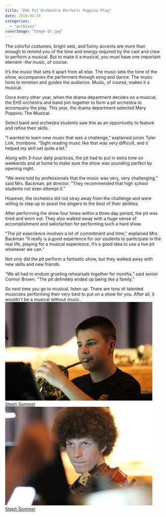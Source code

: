 ```yaml
---
title: "EHS Pit Orchestra Perfects Poppins Play"
date: 2018-04-19
categories: 
  - "archives"
coverImage: "Steph-57.jpg"
---
```


The colorful costumes, bright sets, and funny accents are more than enough to remind you of the time and energy required by the cast and crew to perform a musical. But to make it a musical, you must have one important element -the music, of course.

It’s the music that sets it apart from all else. The music sets the tone of the show, accompanies the performers through song and dance. The music hints to emotion and guides the audience. Music, of course, makes it a musical.

Once every other year, when the drama department decides on a musical, the EHS orchestra and band join together to form a pit orchestra to accompany the play. This year, the drama department selected Mary Poppins: The Musical.

Select band and orchestra students saw this as an opportunity to feature and refine their skills.

“I wanted to learn new music that was a challenge,” explained junior Tyler Link, trombone. “Sight reading music like that was very difficult, and it helped my skill set quite a bit.”

Along with 3-hour daily practices, the pit had to put in extra time on weekends and at home to make sure the show was sounding perfect by opening night.

“We were told by professionals that the music was very, very challenging,” said Mrs. Backman, pit director. “They recommended that high school students not even attempt it.”

However, the orchestra did not stray away from the challenge and were willing to step up to assist the singers to the best of their abilities.

After performing the show four times within a three day period, the pit was tired and worn out. They also walked away with a huge sense of accomplishment and satisfaction for performing such a hard show.

“The pit experience involves a lot of commitment and time,” explained Mrs. Backman “It really is a good experience for our students to participate in the real life, playing for a musical experience. It’s a good idea to use a live pit whenever we can.”

Not only did the pit perform a fantastic show, but they walked away with new skills and new friends.

“We all had to endure grueling rehearsals together for months,” said senior Connor Brown. “The pit definitely ended up being like a family.”

So next time you go to musical, listen up. There are tons of talented musicians performing their very best to put on a show for you. After all, it wouldn’t be a musical without music.![](images/Steph-13-475x317.jpg)[Steph Sommer](https://ehsthunderbolt.com/4172/uncategorized/steph-sommer/) ![](images/Steph-14-475x317.jpg)[Steph Sommer](https://ehsthunderbolt.com/4172/uncategorized/steph-sommer/)
